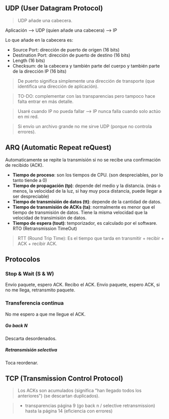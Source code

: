 ## UDP (User Datagram Protocol)

> UDP añade una cabecera.

Aplicación --> UDP (quien añade una cabecera) --> IP

Lo que añade en la cabecera es:
- Source Port: dirección de puerto de origen (16 bits)
- Destination Port: dirección de puerto de destino (16 bits)
- Length (16 bits)
- Checksum: de la cabecera y también parte del cuerpo y también parte de la dirección IP (16 bits)

> De puerto significa simplemente una dirección de transporte (que identifica una dirección de aplicación).

> TO-DO: complementar con las transparencias pero tampoco hace falta entrar en más detalle.

> Usaré cuando IP no pueda fallar --> IP nunca falla cuando solo actúo en mi red.

> Si envío un archivo grande no me sirve UDP (porque no controla errores).

## ARQ (Automatic Repeat reQuest)

Automaticamente se repite la transmisión si no se recibe una confirmación de recibido (ACK).

- **Tiempo de proceso**: son los tiempos de CPU. (son despreciables, por lo tanto tiende a 0)
- **Tiempo de propagación (tp)**: depende del medio y la distancia. (más o menos, la velocidad de la luz, si hay muy poca distancia, puede llegar a ser despreciable)
- **Tiempo de transmisión de datos (tt)**: depende de la cantidad de datos.
- **Tiempo de transmisión de ACKs (ta)**: normalmente es menor que el tiempo de transmisión de datos. Tiene la misma velocidad que la velocidad de transimisión de datos.
- **Tiempo de espera (tout)**: temporizador, es calculado por el software. RTO (Retransmission TimeOut)

> RTT (Round Trip Time): Es el tiempo que tarda en transmitir + recibir + ACK + recibir ACK.

## Protocolos

### Stop & Wait (S & W)

Envío paquete, espero ACK. Recibo el ACK.
Envío paquete, espero ACK, si no me llega, retransmito paquete.

### Transferencia continua

No me espero a que me llegue el ACK.

##### Go back N

Descarta desordenados.

##### Retransmisión selectiva

Toca reordenar.

## TCP (Transmission Control Protocol)

> Los ACKs son acumulados (significa "han llegado todos los anteriores") (se descartan duplicados).

> + transparencias página 9 (go back n / selective retransmission) hasta la página 14 (eficiencia con errores)
